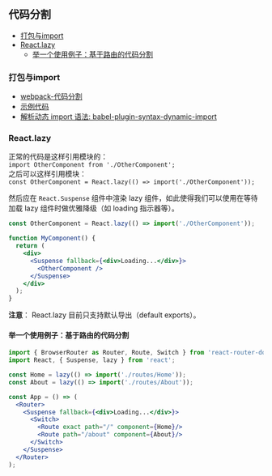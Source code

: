 ## 代码分割

<!-- toc -->

- [打包与import](#%E6%89%93%E5%8C%85%E4%B8%8Eimport)
- [React.lazy](#reactlazy)
  * [举一个使用例子：基于路由的代码分割](#%E4%B8%BE%E4%B8%80%E4%B8%AA%E4%BD%BF%E7%94%A8%E4%BE%8B%E5%AD%90%E5%9F%BA%E4%BA%8E%E8%B7%AF%E7%94%B1%E7%9A%84%E4%BB%A3%E7%A0%81%E5%88%86%E5%89%B2)

<!-- tocstop -->

### 打包与import
- [webpack-代码分割](https://webpack.docschina.org/guides/code-splitting/)
- [示例代码](https://gist.github.com/gaearon/ca6e803f5c604d37468b0091d9959269)
- [解析动态 import 语法: babel-plugin-syntax-dynamic-import](https://classic.yarnpkg.com/en/package/babel-plugin-syntax-dynamic-import)

### React.lazy
正常的代码是这样引用模块的：              
`import OtherComponent from './OtherComponent';`                    
之后可以这样引用模块：                                 
`const OtherComponent = React.lazy(() => import('./OtherComponent'));`                          

然后应在 `React.Suspense` 组件中渲染 lazy 组件，如此使得我们可以使用在等待加载 lazy 组件时做优雅降级（如 loading 指示器等）。
```jsx harmony
const OtherComponent = React.lazy(() => import('./OtherComponent'));

function MyComponent() {
  return (
    <div>
      <Suspense fallback={<div>Loading...</div>}>
        <OtherComponent />
      </Suspense>
    </div>
  );
}
```

**注意**： React.lazy 目前只支持默认导出（default exports）。

#### 举一个使用例子：基于路由的代码分割
```jsx harmony
import { BrowserRouter as Router, Route, Switch } from 'react-router-dom';
import React, { Suspense, lazy } from 'react';

const Home = lazy(() => import('./routes/Home'));
const About = lazy(() => import('./routes/About'));

const App = () => (
  <Router>
    <Suspense fallback={<div>Loading...</div>}>
      <Switch>
        <Route exact path="/" component={Home}/>
        <Route path="/about" component={About}/>
      </Switch>
    </Suspense>
  </Router>
);
```



